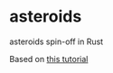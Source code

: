 # asteroids
asteroids spin-off in Rust

Based on [this tutorial](https://github.com/yishn/lets-code/tree/main/asteroids)
